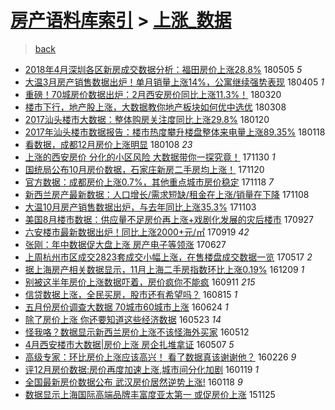 [房产语料库索引](../../README.md)  > [上涨_数据](上涨_数据.md)
====
> [back](../README.md)

- [2018年4月深圳各区新房成交数据分析：福田房价上涨28.8%](http://jkwz.applinzi.com/ittc/7099724843476059142.html#2018%E5%B9%B44%E6%9C%88%E6%B7%B1%E5%9C%B3%E5%90%84%E5%8C%BA%E6%96%B0%E6%88%BF%E6%88%90%E4%BA%A4%E6%95%B0%E6%8D%AE%E5%88%86%E6%9E%90%EF%BC%9A%E7%A6%8F%E7%94%B0%E6%88%BF%E4%BB%B7%E4%B8%8A%E6%B6%A828.8%25) 180505 *5* 
- [大温3月房产销售数据出炉！单月销量上涨14%，公寓继续强势表现](http://jkwz.applinzi.com/ittc/7088451564023055370.html#%E5%A4%A7%E6%B8%A93%E6%9C%88%E6%88%BF%E4%BA%A7%E9%94%80%E5%94%AE%E6%95%B0%E6%8D%AE%E5%87%BA%E7%82%89%EF%BC%81%E5%8D%95%E6%9C%88%E9%94%80%E9%87%8F%E4%B8%8A%E6%B6%A814%25%EF%BC%8C%E5%85%AC%E5%AF%93%E7%BB%A7%E7%BB%AD%E5%BC%BA%E5%8A%BF%E8%A1%A8%E7%8E%B0) 180405 *1* 
- [重磅！70城房价数据出炉：2月西安房价同比上涨11.3%！](http://jkwz.applinzi.com/ittc/7082421935021753361.html#%E9%87%8D%E7%A3%85%EF%BC%8170%E5%9F%8E%E6%88%BF%E4%BB%B7%E6%95%B0%E6%8D%AE%E5%87%BA%E7%82%89%EF%BC%9A2%E6%9C%88%E8%A5%BF%E5%AE%89%E6%88%BF%E4%BB%B7%E5%90%8C%E6%AF%94%E4%B8%8A%E6%B6%A811.3%25%EF%BC%81) 180320  
- [楼市下行，地产股上涨，大数据教你地产板块如何优中选优](http://jkwz.applinzi.com/ittc/7078140887119168528.html#%E6%A5%BC%E5%B8%82%E4%B8%8B%E8%A1%8C%EF%BC%8C%E5%9C%B0%E4%BA%A7%E8%82%A1%E4%B8%8A%E6%B6%A8%EF%BC%8C%E5%A4%A7%E6%95%B0%E6%8D%AE%E6%95%99%E4%BD%A0%E5%9C%B0%E4%BA%A7%E6%9D%BF%E5%9D%97%E5%A6%82%E4%BD%95%E4%BC%98%E4%B8%AD%E9%80%89%E4%BC%98) 180308  
- [2017汕头楼市大数据：整体购房关注度同比上涨29.8%](http://jkwz.applinzi.com/ittc/7060449854549918727.html#2017%E6%B1%95%E5%A4%B4%E6%A5%BC%E5%B8%82%E5%A4%A7%E6%95%B0%E6%8D%AE%EF%BC%9A%E6%95%B4%E4%BD%93%E8%B4%AD%E6%88%BF%E5%85%B3%E6%B3%A8%E5%BA%A6%E5%90%8C%E6%AF%94%E4%B8%8A%E6%B6%A829.8%25) 180120  
- [2017年汕头楼市数据报告：楼市热度攀升楼盘整体来电量上涨89.35%](http://jkwz.applinzi.com/ittc/7059944627379897354.html#2017%E5%B9%B4%E6%B1%95%E5%A4%B4%E6%A5%BC%E5%B8%82%E6%95%B0%E6%8D%AE%E6%8A%A5%E5%91%8A%EF%BC%9A%E6%A5%BC%E5%B8%82%E7%83%AD%E5%BA%A6%E6%94%80%E5%8D%87%E6%A5%BC%E7%9B%98%E6%95%B4%E4%BD%93%E6%9D%A5%E7%94%B5%E9%87%8F%E4%B8%8A%E6%B6%A889.35%25) 180118  
- [看数据，成都12月房价上涨明显](http://jkwz.applinzi.com/ittc/7056168007615644689.html#%E7%9C%8B%E6%95%B0%E6%8D%AE%EF%BC%8C%E6%88%90%E9%83%BD12%E6%9C%88%E6%88%BF%E4%BB%B7%E4%B8%8A%E6%B6%A8%E6%98%8E%E6%98%BE) 180108 *23* 
- [上涨的西安房价 分化的小区风险 大数据带你一探究竟！](http://jkwz.applinzi.com/ittc/7041818255650456593.html#%E4%B8%8A%E6%B6%A8%E7%9A%84%E8%A5%BF%E5%AE%89%E6%88%BF%E4%BB%B7+%E5%88%86%E5%8C%96%E7%9A%84%E5%B0%8F%E5%8C%BA%E9%A3%8E%E9%99%A9+%E5%A4%A7%E6%95%B0%E6%8D%AE%E5%B8%A6%E4%BD%A0%E4%B8%80%E6%8E%A2%E7%A9%B6%E7%AB%9F%EF%BC%81) 171130 *1* 
- [国统局公布10月房价数据，石家庄新房二手房均上涨！](http://jkwz.applinzi.com/ittc/7037971159264527376.html#%E5%9B%BD%E7%BB%9F%E5%B1%80%E5%85%AC%E5%B8%8310%E6%9C%88%E6%88%BF%E4%BB%B7%E6%95%B0%E6%8D%AE%EF%BC%8C%E7%9F%B3%E5%AE%B6%E5%BA%84%E6%96%B0%E6%88%BF%E4%BA%8C%E6%89%8B%E6%88%BF%E5%9D%87%E4%B8%8A%E6%B6%A8%EF%BC%81) 171120  
- [官方数据：成都房价上涨0.7%，其他重点城市房价稳定](http://jkwz.applinzi.com/ittc/7037406606315226128.html#%E5%AE%98%E6%96%B9%E6%95%B0%E6%8D%AE%EF%BC%9A%E6%88%90%E9%83%BD%E6%88%BF%E4%BB%B7%E4%B8%8A%E6%B6%A80.7%25%EF%BC%8C%E5%85%B6%E4%BB%96%E9%87%8D%E7%82%B9%E5%9F%8E%E5%B8%82%E6%88%BF%E4%BB%B7%E7%A8%B3%E5%AE%9A) 171118 *7* 
- [新西兰房产最新数据：人口增长/需求短缺/租金在上涨/销量在下降](http://jkwz.applinzi.com/ittc/7033506424863327248.html#%E6%96%B0%E8%A5%BF%E5%85%B0%E6%88%BF%E4%BA%A7%E6%9C%80%E6%96%B0%E6%95%B0%E6%8D%AE%EF%BC%9A%E4%BA%BA%E5%8F%A3%E5%A2%9E%E9%95%BF%2F%E9%9C%80%E6%B1%82%E7%9F%AD%E7%BC%BA%2F%E7%A7%9F%E9%87%91%E5%9C%A8%E4%B8%8A%E6%B6%A8%2F%E9%94%80%E9%87%8F%E5%9C%A8%E4%B8%8B%E9%99%8D) 171108  
- [大温10月房产销售数据出炉，与去年同比上涨35.3%](http://jkwz.applinzi.com/ittc/7031628160205063185.html#%E5%A4%A7%E6%B8%A910%E6%9C%88%E6%88%BF%E4%BA%A7%E9%94%80%E5%94%AE%E6%95%B0%E6%8D%AE%E5%87%BA%E7%82%89%EF%BC%8C%E4%B8%8E%E5%8E%BB%E5%B9%B4%E5%90%8C%E6%AF%94%E4%B8%8A%E6%B6%A835.3%25) 171103  
- [美国8月楼市数据：供应量不足房价再上涨+戏剧化发展的灾后楼市](http://jkwz.applinzi.com/ittc/7017323143390299152.html#%E7%BE%8E%E5%9B%BD8%E6%9C%88%E6%A5%BC%E5%B8%82%E6%95%B0%E6%8D%AE%EF%BC%9A%E4%BE%9B%E5%BA%94%E9%87%8F%E4%B8%8D%E8%B6%B3%E6%88%BF%E4%BB%B7%E5%86%8D%E4%B8%8A%E6%B6%A8%2B%E6%88%8F%E5%89%A7%E5%8C%96%E5%8F%91%E5%B1%95%E7%9A%84%E7%81%BE%E5%90%8E%E6%A5%BC%E5%B8%82) 170927  
- [六安楼市最新数据出炉！同比上涨2000+元/㎡](http://jkwz.applinzi.com/ittc/7014943915151721488.html#%E5%85%AD%E5%AE%89%E6%A5%BC%E5%B8%82%E6%9C%80%E6%96%B0%E6%95%B0%E6%8D%AE%E5%87%BA%E7%82%89%EF%BC%81%E5%90%8C%E6%AF%94%E4%B8%8A%E6%B6%A82000%2B%E5%85%83%2F%E3%8E%A1) 170919 *42* 
- [张刚：年中数据促大盘上涨 房产电子等领涨](http://jkwz.applinzi.com/ittc/6983736062676304900.html#%E5%BC%A0%E5%88%9A%EF%BC%9A%E5%B9%B4%E4%B8%AD%E6%95%B0%E6%8D%AE%E4%BF%83%E5%A4%A7%E7%9B%98%E4%B8%8A%E6%B6%A8+%E6%88%BF%E4%BA%A7%E7%94%B5%E5%AD%90%E7%AD%89%E9%A2%86%E6%B6%A8) 170627  
- [上周杭州市区成交2823套成交小幅上涨，在售楼盘成交数据一览](http://jkwz.applinzi.com/ittc/6968726139907343364.html#%E4%B8%8A%E5%91%A8%E6%9D%AD%E5%B7%9E%E5%B8%82%E5%8C%BA%E6%88%90%E4%BA%A42823%E5%A5%97%E6%88%90%E4%BA%A4%E5%B0%8F%E5%B9%85%E4%B8%8A%E6%B6%A8%EF%BC%8C%E5%9C%A8%E5%94%AE%E6%A5%BC%E7%9B%98%E6%88%90%E4%BA%A4%E6%95%B0%E6%8D%AE%E4%B8%80%E8%A7%88) 170517 *2* 
- [据上海房产相关数据显示，11月上海二手房指数环比上涨0.19%](http://jkwz.applinzi.com/ittc/6909693129761752069.html#%E6%8D%AE%E4%B8%8A%E6%B5%B7%E6%88%BF%E4%BA%A7%E7%9B%B8%E5%85%B3%E6%95%B0%E6%8D%AE%E6%98%BE%E7%A4%BA%EF%BC%8C11%E6%9C%88%E4%B8%8A%E6%B5%B7%E4%BA%8C%E6%89%8B%E6%88%BF%E6%8C%87%E6%95%B0%E7%8E%AF%E6%AF%94%E4%B8%8A%E6%B6%A80.19%25) 161209 *1* 
- [别被这半年房价上涨数据吓着，房价疯你不能疯](http://jkwz.applinzi.com/ittc/6876575643759805444.html#%E5%88%AB%E8%A2%AB%E8%BF%99%E5%8D%8A%E5%B9%B4%E6%88%BF%E4%BB%B7%E4%B8%8A%E6%B6%A8%E6%95%B0%E6%8D%AE%E5%90%93%E7%9D%80%EF%BC%8C%E6%88%BF%E4%BB%B7%E7%96%AF%E4%BD%A0%E4%B8%8D%E8%83%BD%E7%96%AF) 160911 *215* 
- [信贷数据上涨，全民买房，股市还有希望吗？](http://jkwz.applinzi.com/ittc/6866541916019229701.html#%E4%BF%A1%E8%B4%B7%E6%95%B0%E6%8D%AE%E4%B8%8A%E6%B6%A8%EF%BC%8C%E5%85%A8%E6%B0%91%E4%B9%B0%E6%88%BF%EF%BC%8C%E8%82%A1%E5%B8%82%E8%BF%98%E6%9C%89%E5%B8%8C%E6%9C%9B%E5%90%97%EF%BC%9F) 160815 *1* 
- [五月份房价调查大数据  70城市60城市上涨](http://jkwz.applinzi.com/ittc/6847330963058852868.html#%E4%BA%94%E6%9C%88%E4%BB%BD%E6%88%BF%E4%BB%B7%E8%B0%83%E6%9F%A5%E5%A4%A7%E6%95%B0%E6%8D%AE++70%E5%9F%8E%E5%B8%8260%E5%9F%8E%E5%B8%82%E4%B8%8A%E6%B6%A8) 160624 *1* 
- [除了房价上涨 你还要知道这些经济数据](http://jkwz.applinzi.com/ittc/6835303973317510148.html#%E9%99%A4%E4%BA%86%E6%88%BF%E4%BB%B7%E4%B8%8A%E6%B6%A8+%E4%BD%A0%E8%BF%98%E8%A6%81%E7%9F%A5%E9%81%93%E8%BF%99%E4%BA%9B%E7%BB%8F%E6%B5%8E%E6%95%B0%E6%8D%AE) 160523 *14* 
- [怪我咯？数据显示新西兰房价上涨不该怪海外买家](http://jkwz.applinzi.com/ittc/6831353205350728708.html#%E6%80%AA%E6%88%91%E5%92%AF%EF%BC%9F%E6%95%B0%E6%8D%AE%E6%98%BE%E7%A4%BA%E6%96%B0%E8%A5%BF%E5%85%B0%E6%88%BF%E4%BB%B7%E4%B8%8A%E6%B6%A8%E4%B8%8D%E8%AF%A5%E6%80%AA%E6%B5%B7%E5%A4%96%E4%B9%B0%E5%AE%B6) 160512  
- [4月西安楼市大数据|房价上涨 房企扎堆拿证](http://jkwz.applinzi.com/ittc/6829611124945060868.html#4%E6%9C%88%E8%A5%BF%E5%AE%89%E6%A5%BC%E5%B8%82%E5%A4%A7%E6%95%B0%E6%8D%AE%7C%E6%88%BF%E4%BB%B7%E4%B8%8A%E6%B6%A8+%E6%88%BF%E4%BC%81%E6%89%8E%E5%A0%86%E6%8B%BF%E8%AF%81) 160507 *5* 
- [高级专家：环比房价上涨应该高兴！  看了数据真该谢谢他？](http://jkwz.applinzi.com/ittc/6803159277493552132.html#%E9%AB%98%E7%BA%A7%E4%B8%93%E5%AE%B6%EF%BC%9A%E7%8E%AF%E6%AF%94%E6%88%BF%E4%BB%B7%E4%B8%8A%E6%B6%A8%E5%BA%94%E8%AF%A5%E9%AB%98%E5%85%B4%EF%BC%81++%E7%9C%8B%E4%BA%86%E6%95%B0%E6%8D%AE%E7%9C%9F%E8%AF%A5%E8%B0%A2%E8%B0%A2%E4%BB%96%EF%BC%9F) 160226 *9* 
- [评12月房价数据:房价再度加速上涨,城市间分化加剧](http://jkwz.applinzi.com/ittc/6789052699773502469.html#%E8%AF%8412%E6%9C%88%E6%88%BF%E4%BB%B7%E6%95%B0%E6%8D%AE%3A%E6%88%BF%E4%BB%B7%E5%86%8D%E5%BA%A6%E5%8A%A0%E9%80%9F%E4%B8%8A%E6%B6%A8%2C%E5%9F%8E%E5%B8%82%E9%97%B4%E5%88%86%E5%8C%96%E5%8A%A0%E5%89%A7) 160119 *1* 
- [全国最新房价数据公布 武汉房价居然逆势上涨!](http://jkwz.applinzi.com/ittc/6788753683877725189.html#%E5%85%A8%E5%9B%BD%E6%9C%80%E6%96%B0%E6%88%BF%E4%BB%B7%E6%95%B0%E6%8D%AE%E5%85%AC%E5%B8%83+%E6%AD%A6%E6%B1%89%E6%88%BF%E4%BB%B7%E5%B1%85%E7%84%B6%E9%80%86%E5%8A%BF%E4%B8%8A%E6%B6%A8%21) 160118 *9* 
- [数据显示上海国际高端品牌丰富度亚太第一 或促房价上涨](http://jkwz.applinzi.com/ittc/6768556606350689285.html#%E6%95%B0%E6%8D%AE%E6%98%BE%E7%A4%BA%E4%B8%8A%E6%B5%B7%E5%9B%BD%E9%99%85%E9%AB%98%E7%AB%AF%E5%93%81%E7%89%8C%E4%B8%B0%E5%AF%8C%E5%BA%A6%E4%BA%9A%E5%A4%AA%E7%AC%AC%E4%B8%80+%E6%88%96%E4%BF%83%E6%88%BF%E4%BB%B7%E4%B8%8A%E6%B6%A8) 151125  
